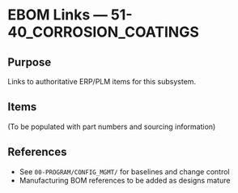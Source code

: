 # EBOM Links — 51-40_CORROSION_COATINGS

## Purpose
Links to authoritative ERP/PLM items for this subsystem.

## Items
(To be populated with part numbers and sourcing information)

## References
- See `00-PROGRAM/CONFIG_MGMT/` for baselines and change control
- Manufacturing BOM references to be added as designs mature
